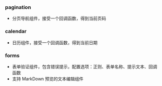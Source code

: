 ### pagination
* 分页导航组件，接受一个回调函数，得到当前页码

### calendar
* 日历组件，接受一个回调函数，得到当前日期

### forms
* 表单验证组件，包含错误提示，配置选项：正则、表单名称、提示文本、回调函数
* 支持 MarkDown 预览的文本编辑组件